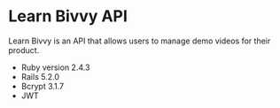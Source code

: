 # Learn Bivvy API

Learn Bivvy is an API that allows users to manage demo videos for their product.

- Ruby version 2.4.3
- Rails 5.2.0
- Bcrypt 3.1.7
- JWT

